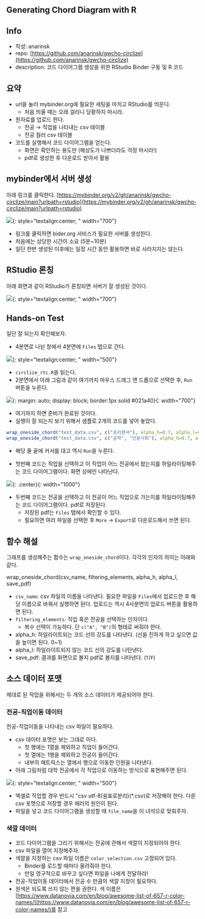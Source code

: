 ## Generating Chord Diagram with R

## Info 

- 작성: anarinsk 
- repo: [https://github.com/anarinsk/gwcho-circlize](https://github.com/anarinsk/gwcho-circlize)
- description: 코드 다이어그램 생성을 위한 RStudio Binder 구동 및 R 코드 

## 요약 


- url을 눌러 mybinder.org에 필요한 세팅을 마치고 RStudio를 띄운다. 
	- 처음 띄울 때는 오래 걸리니 당황하지 마시라. 
- 원자료를 업로드 한다. 
  - 전공 &rarr; 직업을 나타내는 csv 테이블 
  - 전공 컬러 csv 테이블
- 코드를 실행해서 코드 다이어그램을 얻는다. 
  - 화면은 확인하는 용도만 (해상도가 나쁘더라도 걱정 마시라!)
  - pdf로 생성한 후 다운로드 받아서 활용 




## mybinder에서 서버 생성


아래 링크를 클릭한다. 
[https://mybinder.org/v2/gh/anarinsk/gwcho-circlize/main?urlpath=rstudio](https://mybinder.org/v2/gh/anarinsk/gwcho-circlize/main?urlpath=rstudio)


![](https://github.com/anarinsk/gwcho-circlize/blob/main/images/gwcho_7.png?raw=true){: style="textalign:center; " width="700"}  


- 링크를 클릭하면 bider.org 서비스가 필요한 서버를 생성한다. 
- 처음에는 상당한 시간이 소요 (5분~10분)
- 일단 한번 생성된 이후에는 일정 시간 동안 활용하면 바로 사라지지는 않는다. 


## RStudio 론칭 


아래 화면과 같이 RStudio가 론칭되면 서버가 잘 생성된 것이다. 


![](https://github.com/anarinsk/gwcho-circlize/blob/main/images/gwcho_8.png?raw=true){: style="textalign:center; " width="700"}  


## Hands-on Test 


일단 잘 되는지 확인해보자. 


- 4분면로 나뉜 창에서 4분면에 `Files` 탭으로 간다. 


![](https://github.com/anarinsk/gwcho-circlize/blob/main/images/gwcho_2.png?raw=true){: style="textalign:center; " width="500"}  




- `circlize_rtc.R`을 읽는다. 
- 2분면에서 아래 그림과 같이 여기까지 마우스 드래그 앤 드롭으로 선택한 후, `Run` 버튼을 누른다. 


![](https://github.com/anarinsk/gwcho-circlize/blob/main/images/gwcho_4.png?raw=true){: margin: auto; display: block; border:1px solid #021a40}{: width="700"}


- 여기까지 하면 준비가 완료된 것이다. 
- 실행이 잘 되는지 보기 위해서 샘플로 2개의 코드를 넣어 놓았다. 


```R
wrap_oneside_chord("test_data.csv", c("프리랜서"), alpha_h=0.7, alpha_l=0.07, save_pdf=F) 
wrap_oneside_chord("test_data.csv", c("공학", "인문사회"), alpha_h=0.7, alpha_l=0.07, save_pdf=T) 
```


- 해당 줄 끝에 커서를 대고 역시 `Run`을 누른다. 
  
- 첫번째 코드는 직업을 선택하고 이 직업이 어느 전공에서 왔는지를 하일라이팅해주는 코드 다이어그램이다. 화면 상에만 나타난다. 


![](https://github.com/anarinsk/gwcho-circlize/blob/main/images/gwcho_5.png?raw=true){: .center}{: width="1000"}



- 두번째 코드는 전공을 선택하고 이 전공이 어느 직업으로 가는지를 하일라이팅해주는 코드 다이어그램이다. pdf로 저장된다. 
  - 저장된 pdf는 `Files` 탭에서 확인할 수 있다. 
  - 필요하면 여러 파일을 선택한 후 `More` -> `Export`로 다운로드해서 쓰면 된다. 




## 함수 해설 


그래프를 생성해주는 함수는 `wrap_oneside_chord`이다. 각각의 인자의 의미는 아래와 같다. 


wrap_oneside_chord(csv_name, filtering_elements, alpha_h, alpha_l, save_pdf) 


- `csv_name`: csv 파일의 이름을 나타낸다. 필요한 파일을 `Files`에서 업로드한 후 해당 이름으로 바꿔서 실행하면 된다. 업로드는 역시 4사분면의 업로드 버튼을 활용하면 된다. 
- `filtering_elements`: 직업 혹은 전공을 선택하는 인자이다. 
  - 복수 선택이 가능하다. 단 `c("A", "B")`의 형태로 써줘야 한다. 
- alpha_h: 하일라이트되는 코드 선의 강도를 나타낸다. (선을 진하게 하고 싶으면 값을 높이면 된다. 0~1)
- alpha_l: 하일라이트되지 않는 코드 선의 강도를 나탄낸다. 
- save_pdf: 결과를 화면으로 볼지 pdf로 볼지를 나타낸다. (`T`/`F`)




## 소스 데이터 포맷 

제대로 된 작업을 위해서는 두 개의 소스 데이터가 제공되어야 한다. 

### 전공-직업이동 데이터 

전공-직업이동을 나타내는 csv 파일이 필요하다. 
- csv 데이터 포맷은 보는 그대로 이다. 
	- 첫 행에는 1열을 제외하고 직업이 들어간다. 
	- 첫 열에는 1행을 제외하고 전공이 들어간다. 
	- 내부의 매트릭스는 열에서 행으로 이동한 인원을 나타낸다. 
- 아래 그림처럼 대학 전공에서 각 직업으로 이동하는 방식으로 표현해주면 된다. 

![](https://github.com/anarinsk/gwcho-circlize/blob/main/images/gwcho_6.png?raw=true){: style="textalign:center; " width="500"}  

- 엑셀로 직업할 경우 반드시 "csv utf-8(쉼표로분리)(*.csv)로 저장해야 한다. 다른 csv 포맷으로 저장할 경우 에러의 원인이 된다. 
- 파일을 넣고 코드 다이어그램을 생성할 때 `file_name`을 이 녀석으로 맞춰주자. 


### 색깔 데이터 


- 코드 다이어그램을 그리기 위해서는 전공에 관해서 색깔이 지정되어야 한다. 
- csv 파일을 열어 지정해주자. 
- 색깔을 지정하는 csv 파일 이름은 `color_selection.csv` 고정되어 있다. 
  - Binder를 로드할 때마다 올려줘야 한다. 
  - 만일 영구적으로 바꾸고 싶다면 파일을 나에게 전달하라! 
- 전공-직업이동 데이터에서 전공 수 만큼의 색깔 지정이 필요하다. 
- 원색은 되도록 쓰지 않는 편을 권한다. 색 이름은 [https://www.datanovia.com/en/blog/awesome-list-of-657-r-color-names/](https://www.datanovia.com/en/blog/awesome-list-of-657-r-color-names/)를 참고 














<!--stackedit_data:
eyJoaXN0b3J5IjpbLTEyMjQxOTk3MTgsMzg4OTE5ODMxLC0xND
YxNTk1NzM5LC0xOTY0Mjk1MDE1LC0yMzI3NTExNzcsMTUxOTgx
NTU1MCwtMTc0ODg1NjA0MywtNTk4ODQwNTI1LDEzNzc2ODQ5OS
wtMTI1NTUyMDQ2XX0=
-->
